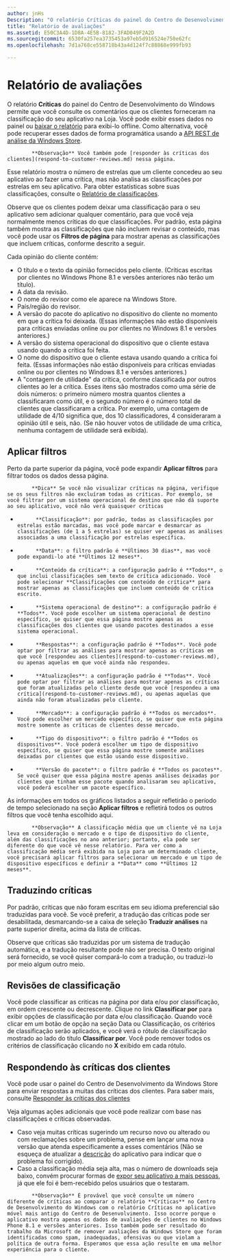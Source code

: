 ```yaml
---
author: jnHs
Description: "O relatório Críticas do painel do Centro de Desenvolvimento do Windows permite que você consulte os comentários que os clientes forneceram na classificação do seu aplicativo na Loja."
title: "Relatório de avaliações"
ms.assetid: E50C3A4D-1D8A-4E5B-8182-3FAD049F2A2D
ms.sourcegitcommit: 6530fa257ea3735453a97eb5d916524e750e62fc
ms.openlocfilehash: 7d1a768ce558718b43a4d124f7c88868e999fb93

---
```


# Relatório de avaliações


O relatório **Críticas** do painel do Centro de Desenvolvimento do Windows permite que você consulte os comentários que os clientes forneceram na classificação do seu aplicativo na Loja. Você pode exibir esses dados no painel ou [baixar o relatório](download-analytic-reports.md) para exibi-lo offline. Como alternativa, você pode recuperar esses dados de forma programática usando a [API REST de análise da Windows Store](../monetize/access-analytics-data-using-windows-store-services.md).

> 
            **Observação** Você também pode [responder às críticas dos clientes](respond-to-customer-reviews.md) nessa página.

Esse relatório mostra o número de estrelas que um cliente concedeu ao seu aplicativo ao fazer uma crítica, mas não analisa as classificações por estrelas em seu aplicativo. Para obter estatísticas sobre suas classificações, consulte o [Relatório de classificações](ratings-report.md).

Observe que os clientes podem deixar uma classificação para o seu aplicativo sem adicionar qualquer comentário, para que você veja normalmente menos críticas do que classificações. Por padrão, esta página também mostra as classificações que não incluem revisar o conteúdo, mas você pode usar os **Filtros de página** para mostrar apenas as classificações que incluem críticas, conforme descrito a seguir.

Cada opinião do cliente contém:

-   O título e o texto da opinião fornecidos pelo cliente. (Críticas escritas por clientes no Windows Phone 8.1 e versões anteriores não terão um título).
-   A data da revisão.
-   O nome do revisor como ele aparece na Windows Store.
-   País/região do revisor.
-   A versão do pacote do aplicativo no dispositivo do cliente no momento em que a crítica foi deixada. (Essas informações não estão disponíveis para críticas enviadas online ou por clientes no Windows 8.1 e versões anteriores.)
-   A versão do sistema operacional do dispositivo que o cliente estava usando quando a crítica foi feita.
-   O nome do dispositivo que o cliente estava usando quando a crítica foi feita. (Essas informações não estão disponíveis para críticas enviadas online ou por clientes no Windows 8.1 e versões anteriores.)
-   A "contagem de utilidade" da crítica, conforme classificada por outros clientes ao ler a crítica. Esses itens são mostrados como uma série de dois números: o primeiro número mostra quantos clientes a classificaram como útil, e o segundo número é o número total de clientes que classificaram a crítica. Por exemplo, uma contagem de utilidade de 4/10 significa que, dos 10 classificadores, 4 consideraram a opinião útil e seis, não. (Se não houver votos de utilidade de uma crítica, nenhuma contagem de utilidade será exibida).

## Aplicar filtros


Perto da parte superior da página, você pode expandir **Aplicar filtros** para filtrar todos os dados dessa página.

>
            **Dica** Se você não visualizar críticas na página, verifique se os seus filtros não excluíram todas as críticas. Por exemplo, se você filtrar por um sistema operacional de destino que não dá suporte ao seu aplicativo, você não verá quaisquer críticas

-   
            **Classificação**: por padrão, todas as classificações por estrelas estão marcadas, mas você pode marcar e desmarcar as classificações (de 1 a 5 estrelas) se quiser ver apenas as análises associadas a uma classificação por estrelas específica.
-   
            **Data**: o filtro padrão é **Últimos 30 dias**, mas você pode expandi-lo até **Últimos 12 meses**.
-   
            **Conteúdo da crítica**: a configuração padrão é **Todos**, o que inclui classificações sem texto de crítica adicionado. Você pode selecionar **Classificações com conteúdo de crítica** para mostrar apenas as classificações que incluem conteúdo de crítica escrito.
-   
            **Sistema operacional de destino**: a configuração padrão é **Todos**. Você pode escolher um sistema operacional de destino específico, se quiser que essa página mostre apenas as classificações dos clientes que usando pacotes destinados a esse sistema operacional.
-   
            **Respostas**: a configuração padrão é **Todos**. Você pode optar por filtrar as análises para mostrar apenas as críticas em que você [respondeu aos clientes](respond-to-customer-reviews.md), ou apenas aquelas em que você ainda não respondeu.
-   
            **Atualizações**: a configuração padrão é **Todas**. Você pode optar por filtrar as análises para mostrar apenas as críticas que foram atualizadas pelo cliente desde que você [respondeu a uma crítica](respond-to-customer-reviews.md), ou apenas aquelas que ainda não foram atualizadas pelo cliente.
-   
            **Mercado**: a configuração padrão é **Todos os mercados**. Você pode escolher um mercado específico, se quiser que esta página mostre somente as críticas de clientes desse mercado.
-   
            **Tipo do dispositivo**: o filtro padrão é **Todos os dispositivos**. Você poderá escolher um tipo de dispositivo específico, se quiser que essa página mostre somente análises deixadas por clientes que estão usando esse dispositivo.
-   
            **Versão do pacote**: o filtro padrão é **Todos os pacotes**. Se você quiser que essa página mostre apenas análises deixadas por clientes que tinham esse pacote quando analisaram seu aplicativo, você poderá escolher um pacote específico.

As informações em todos os gráficos listados a seguir refletirão o período de tempo selecionado na seção **Aplicar filtros** e refletirá todos os outros filtros que você tenha escolhido aqui.

> 
            **Observação** A classificação média que um cliente vê na Loja leva em consideração o mercado e o tipo de dispositivo do cliente, além das classificações no ano anterior; portanto, ela pode ser diferente do que você vê nesse relatório. Para ver como a classificação média será exibida na Loja para um determinado cliente, você precisará aplicar filtros para selecionar um mercado e um tipo de dispositivo específicos e definir a **Data** como **Últimos 12 meses**.

## Traduzindo críticas


Por padrão, críticas que não foram escritas em seu idioma preferencial são traduzidas para você. Se você preferir, a tradução das críticas pode ser desabilitada, desmarcando-se a caixa de seleção **Traduzir análises** na parte superior direita, acima da lista de críticas.

Observe que críticas são traduzidas por um sistema de tradução automática, e a tradução resultante pode não ser precisa. O texto original será fornecido, se você quiser compará-lo com a tradução, ou traduzi-lo por meio algum outro meio.

## Revisões de classificação


Você pode classificar as criticas na página por data e/ou por classificação, em ordem crescente ou decrescente. Clique no link **Classificar por** para exibir opções de classificação por data e/ou classificação. Quando você clicar em um botão de opção na seção Data ou Classificação, os critérios de classificação serão aplicados, e você verá o rótulo de classificação mostrado ao lado do título **Classificar por**. Você pode remover todos os critérios de classificação clicando no **X** exibido em cada rótulo.

## Respondendo às críticas dos clientes


Você pode usar o painel do Centro de Desenvolvimento da Windows Store para enviar respostas a muitas das críticas dos clientes. Para saber mais, consulte [Responder às críticas dos clientes](respond-to-customer-reviews.md)

Veja algumas ações adicionais que você pode realizar com base nas classificações e críticas observadas.

-   Caso veja muitas críticas sugerindo um recurso novo ou alterado ou com reclamações sobre um problema, pense em lançar uma nova versão que atenda especificamente a esses comentários (Não se esqueça de atualizar a [descrição](create-app-descriptions.md) do aplicativo para indicar que o problema foi corrigido).
-   Caso a classificação média seja alta, mas o número de downloads seja baixo, convém procurar formas de [expor seu aplicativo a mais pessoas](app-promotion-and-customer-engagement.md), já que ele foi é bem-recebido pelos usuários que o testaram.

> 
            **Observação** É provável que você consulte um número diferente de críticas ao comparar o relatório **Críticas** no Centro de Desenvolvimento do Windows com o relatório Críticas no aplicativo móvel mais antigo do Centro de Desenvolvimento. Isso ocorre porque o aplicativo mostra apenas os dados de avaliações de clientes no Windows Phone 8.1 e versões anteriores. Isso também pode ser resultado do trabalho da Microsoft de remover avaliações da Windows Store que foram identificadas como spam, inadequadas, ofensivas ou que violam a política de outra forma. Esperamos que essa ação resulte em uma melhor experiência para o cliente.

 

 

 



<!--HONumber=Jun16_HO4-->


